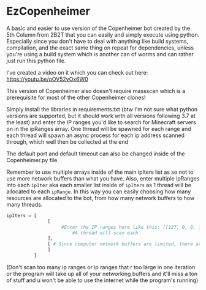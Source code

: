 # EzCopenheimer
A basic and easier to use version of the Copenheimer bot created by the 5th Column from 2B2T that you can easily and simply execute using python. Especially since you don't have to deal with anything like build systems, compilation, and the exact same thing on repeat for dependencies, unless you're using a build system which is another can of worms and can rather just run this python file.

I've created a video on it which you can check out here: https://youtu.be/oOV52vOx6W0

This version of Copenheimer also doesn't require massscan which is a prerequisite for most of the other Copenheimer clones!

Simply install the libraries in requirements.txt (btw I'm not sure what python versions are supported, but it should work with all versions following 3.7 at the least) and enter the IP ranges you'd like to search for Minecraft servers on in the ipRanges array.
One thread will be spawned for each range and each thread will spawn an async process for each ip address scanned through, which well then be collected at the end

The default port and default timeout can also be changed inside of the Copenheimer.py file.

Remember to use multiple arrays inside of the main ipIters list as so not to use more network buffers than what you have.
Also, enter multiple ipRanges into each `ipIter` aka each smaller list inside of `ipIters` as 1 thread will be allocated to each `ipRange`.
In this way you can easily choosing how many resources are allocated to the bot, from how many network buffers to how many threads.
```py
ipIters = [
               [
                    #Enter the IP ranges here like this: [[127, 0, 0, 1], [127, 0, 0, 1]],
		                #A thread will scan each
               ],
               [ # Since computer network buffers are limited, there are different ipIters which are looped over synchronously in order, thus this is the same as the previous one, it just runs afterwards
               ]
          ]
```

(Don't scan too many ip ranges or ip ranges that r too large in one iteration or the program will take up all of your networking buffers and it'll miss a ton of stuff and u won't be able to use the internet while the program's running)
